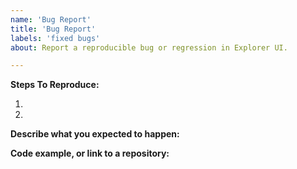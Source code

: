 ```yaml
---
name: 'Bug Report'
title: 'Bug Report'
labels: 'fixed bugs'
about: Report a reproducible bug or regression in Explorer UI.

---
```


**Steps To Reproduce:**

1.
2.

**Describe what you expected to happen:**

**Code example, or link to a repository:**

